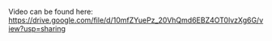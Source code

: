 Video can be found here: https://drive.google.com/file/d/10mfZYuePz_20VhQmd6EBZ4OT0lvzXg6G/view?usp=sharing
